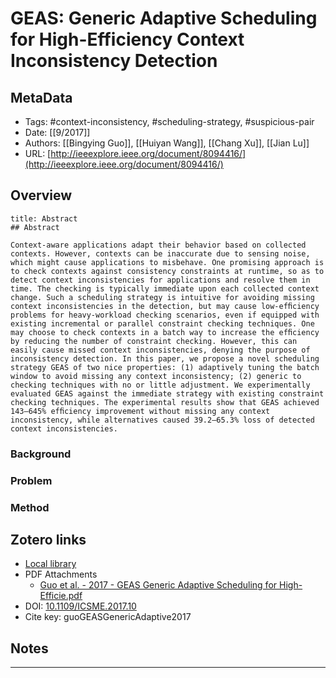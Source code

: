 # GEAS: Generic Adaptive Scheduling for High-Efficiency Context Inconsistency Detection

## MetaData

* Tags: #context-inconsistency, #scheduling-strategy, #suspicious-pair
* Date: [[9/2017]]
* Authors: [[Bingying Guo]], [[Huiyan Wang]], [[Chang Xu]], [[Jian Lu]]
* URL: [http://ieeexplore.ieee.org/document/8094416/](http://ieeexplore.ieee.org/document/8094416/)

## Overview

```ad-quote
title: Abstract
## Abstract

Context-aware applications adapt their behavior based on collected contexts. However, contexts can be inaccurate due to sensing noise, which might cause applications to misbehave. One promising approach is to check contexts against consistency constraints at runtime, so as to detect context inconsistencies for applications and resolve them in time. The checking is typically immediate upon each collected context change. Such a scheduling strategy is intuitive for avoiding missing context inconsistencies in the detection, but may cause low-efﬁciency problems for heavy-workload checking scenarios, even if equipped with existing incremental or parallel constraint checking techniques. One may choose to check contexts in a batch way to increase the efﬁciency by reducing the number of constraint checking. However, this can easily cause missed context inconsistencies, denying the purpose of inconsistency detection. In this paper, we propose a novel scheduling strategy GEAS of two nice properties: (1) adaptively tuning the batch window to avoid missing any context inconsistency; (2) generic to checking techniques with no or little adjustment. We experimentally evaluated GEAS against the immediate strategy with existing constraint checking techniques. The experimental results show that GEAS achieved 143–645% efﬁciency improvement without missing any context inconsistency, while alternatives caused 39.2–65.3% loss of detected context inconsistencies.

```

### Background

### Problem

### Method

## Zotero links

* [Local library](zotero://select/items/1_24KMJEYH)
* PDF Attachments
	- [Guo et al. - 2017 - GEAS Generic Adaptive Scheduling for High-Efficie.pdf](zotero://open-pdf/library/items/7K2I57DU)
* DOI: [10.1109/ICSME.2017.10](https://doi.org/10.1109/ICSME.2017.10)
* Cite key: guoGEASGenericAdaptive2017

## Notes











***

